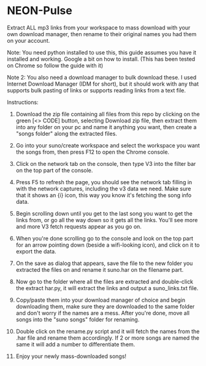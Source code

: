 # NEON-Pulse
Extract ALL mp3 links from your workspace to mass download with your own download manager, then rename to their original names you had them on your account.

Note: You need python installed to use this, this guide assumes you have it installed and working. Google a bit on how to install. (This has been tested on Chrome so follow the guide with it)

Note 2: You also need a download manager to bulk download these. I used Internet Download Manager (IDM for short), but it should work with any that supports bulk pasting of links or supports reading links from a text file.

Instructions:

1. Download the zip file containing all files from this repo by clicking on the green [<> CODE] button, selecting Download zip file, then extract them into any folder on your pc and name it anything you want, then create a "songs folder" along the extracted files.
  
2. Go into your suno/create workspace and select the workspace you want the songs from, then press F12 to open the Chrome console.
   
3. Click on the network tab on the console, then type V3 into the filter bar on the top part of the console.
   
4. Press F5 to refresh the page, you should see the network tab filling in with the network captures, including the v3 data we need. Make sure that it shows an {i} icon, this way you know it's fetching the song info data.

5. Begin scrolling down until you get to the last song you want to get the links from, or go all the way down so it gets all the links. You'll see more and more V3 fetch requests appear as you go on.

6. When you're done scrolling go to the console and look on the top part for an arrow pointing down (beside a wifi-looking icon), and click on it to export the data.

7. On the save as dialog that appears, save the file to the new folder you extracted the files on and rename it suno.har on the filename part.

8. Now go to the folder where all the files are extracted and double-click the extract har.py, it will extract the links and output a suno_links.txt file.

9. Copy/paste them into your download manager of choice and begin downloading them, make sure they are downloaded to the same folder and don't worry if the names are a mess. After you're done, move all songs into the "suno songs" folder for renaming.

10. Double click on the rename.py script and it will fetch the names from the .har file and rename them accordingly. If 2 or more songs are named the same it will add a number to differentiate them.

11. Enjoy your newly mass-downloaded songs!
